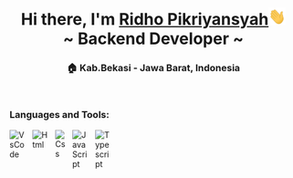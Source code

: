 <div align="center">
  <h1>Hi there, I'm <a href='https://www.instagram.com/roxyzc/'>Ridho Pikriyansyah</a><img src="https://github.com/ABSphreak/ABSphreak/blob/master/gifs/Hi.gif" width="30px" height="30px"><br/>~ Backend Developer ~</h1>
  <h3>🏠 Kab.Bekasi - Jawa Barat, Indonesia</h3>
</div>

<br/>

### Languages and Tools:

<img align="left" alt="VsCode" width="30px" src="https://upload.wikimedia.org/wikipedia/commons/thumb/9/9a/Visual_Studio_Code_1.35_icon.svg/2048px-Visual_Studio_Code_1.35_icon.svg.png" style="padding-right:10px;" />
<img align="left" alt="Html" width="30px" src="https://www.freeiconspng.com/thumbs/html5-icon/html5-icon-1.png" style="padding-right:10px;" />
<img align="left" alt="Css" width="20px" src="https://i.pinimg.com/originals/eb/7e/20/eb7e20e646f5b7ec9ed4f8f78a5dee8f.png" style="padding-right:10px;" />
<img align="left" alt="JavaScript" width="30px" src="https://www.freepnglogos.com/uploads/javascript-png/javascript-shield-logo-icon-2.png" style="padding-right:10px;" />
<img align="left" alt="Typescript" width="30px" src="https://www.google.com/imgres imgurl=https%3A%2F%2Fupload.wikimedia.org%2Fwikipedia%2Fcommons%2Fthumb%2F4%2F4c%2FTypescript_logo_2020.svg%2F640px-Typescript_logo_2020.svg.png&imgrefurl=https%3A%2F%2Fwww.wikidata.org%2Fwiki%2FQ978185&tbnid=SKMMQFmvYON8rM&vet=12ahUKEwi-7r3Lkfn6AhXQktgFHeLUAT0QMygCegUIARC1AQ..i&docid=g9lFrp1E6tGw4M&w=640&h=640&q=typescript&ved=2ahUKEwi-7r3Lkfn6AhXQktgFHeLUAT0QMygCegUIARC1AQ" style="padding-right:10px;" />

<br/>
<br/>
